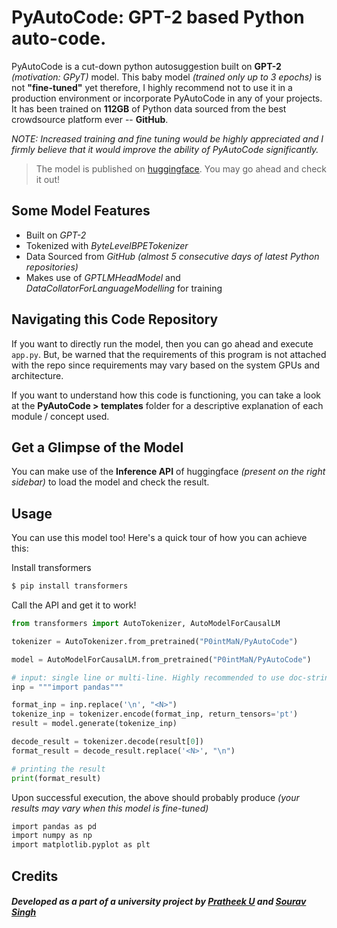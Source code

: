 
# PyAutoCode: GPT-2 based Python auto-code.

PyAutoCode is a cut-down python autosuggestion built on **GPT-2** *(motivation: GPyT)* model. This baby model *(trained only up to 3 epochs)* is not **"fine-tuned"** yet therefore, I highly recommend not to use it in a production environment or incorporate PyAutoCode in any of your projects. It has been trained on **112GB** of Python data sourced from the best crowdsource platform ever -- **GitHub**.

*NOTE: Increased training and fine tuning would be highly appreciated and I firmly believe that it would improve the ability of PyAutoCode significantly.*

> The model is published on [huggingface](https://huggingface.co/P0intMaN/PyAutoCode). You may go ahead and check it out!

## Some Model Features

- Built on *GPT-2*
- Tokenized with *ByteLevelBPETokenizer*
- Data Sourced from *GitHub (almost 5 consecutive days of latest Python repositories)*
- Makes use of *GPTLMHeadModel* and *DataCollatorForLanguageModelling* for training

## Navigating this Code Repository

If you want to directly run the model, then you can go ahead and execute `app.py`. But, be warned that the requirements of this program is not attached with the repo since requirements may vary based on the system GPUs and architecture.

If you want to understand how this code is functioning, you can take a look at the **PyAutoCode > templates** folder for a descriptive explanation of each module / concept used.

## Get a Glimpse of the Model

You can make use of the **Inference API** of huggingface *(present on the right sidebar)* to load the model and check the result. 

## Usage

You can use this model too! Here's a quick tour of how you can achieve this:

Install transformers
```sh
$ pip install transformers
```

Call the API and get it to work!
```python
from transformers import AutoTokenizer, AutoModelForCausalLM

tokenizer = AutoTokenizer.from_pretrained("P0intMaN/PyAutoCode")

model = AutoModelForCausalLM.from_pretrained("P0intMaN/PyAutoCode")

# input: single line or multi-line. Highly recommended to use doc-strings.
inp = """import pandas"""

format_inp = inp.replace('\n', "<N>")
tokenize_inp = tokenizer.encode(format_inp, return_tensors='pt')
result = model.generate(tokenize_inp)

decode_result = tokenizer.decode(result[0])
format_result = decode_result.replace('<N>', "\n")

# printing the result
print(format_result)
```

Upon successful execution, the above should probably produce *(your results may vary when this model is fine-tuned)*
```sh
import pandas as pd
import numpy as np
import matplotlib.pyplot as plt

```
## Credits
##### *Developed as a part of a university project by [Pratheek U](https://www.github.com/P0intMaN) and [Sourav Singh](https://github.com/Sourav11902312lpu)*
